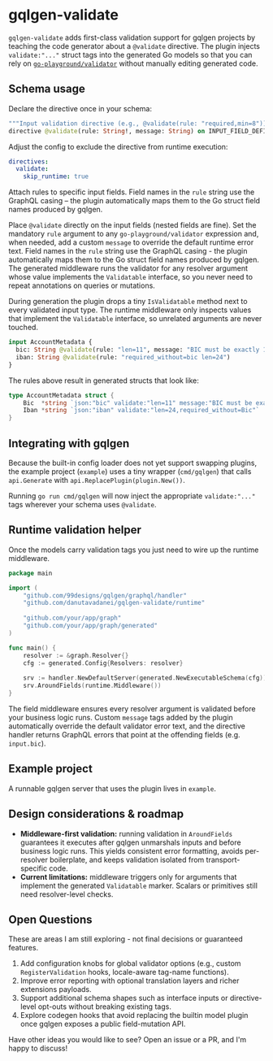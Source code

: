 # gqlgen-validate 

`gqlgen-validate` adds first-class validation support for gqlgen projects by
teaching the code generator about a `@validate` directive. The plugin injects
`validate:"..."` struct tags into the generated Go models so that you can rely on
[`go-playground/validator`](https://github.com/go-playground/validator) without
manually editing generated code.

## Schema usage

Declare the directive once in your schema:

```graphql
"""Input validation directive (e.g., @validate(rule: "required,min=8"))."""
directive @validate(rule: String!, message: String) on INPUT_FIELD_DEFINITION | ARGUMENT_DEFINITION
```

Adjust the config to exclude the directive from runtime execution:

```yaml
directives:
  validate:
    skip_runtime: true
 ```

Attach rules to specific input fields. Field names in the `rule` string
use the GraphQL casing – the plugin automatically maps them to the Go
struct field names produced by gqlgen.

Place `@validate` directly on the input fields (nested fields are fine). Set the
mandatory `rule` argument to any `go-playground/validator` expression and, when
needed, add a custom `message` to override the default runtime error text. Field
names in the `rule` string use the GraphQL casing - the plugin automatically
maps them to the Go struct field names produced by gqlgen. The generated
middleware runs the validator for any resolver argument whose value implements the
`Validatable` interface, so you never need to repeat annotations on queries or mutations.

During generation the plugin drops a tiny `IsValidatable` method next to every
validated input type. The runtime middleware only inspects values that
implement the `Validatable` interface, so unrelated arguments are never
touched.

```graphql
input AccountMetadata {
  bic: String @validate(rule: "len=11", message: "BIC must be exactly 11 chars")
  iban: String @validate(rule: "required_without=bic len=24")
}
```

The rules above result in generated structs that look like:

```go
type AccountMetadata struct {
    Bic  *string `json:"bic" validate:"len=11" message:"BIC must be exactly 11 chars"`
    Iban *string `json:"iban" validate:"len=24,required_without=Bic"`
}
```

## Integrating with gqlgen

Because the built-in config loader does not yet support swapping plugins, the
example project (`example`) uses a tiny wrapper (`cmd/gqlgen`) that calls
`api.Generate` with `api.ReplacePlugin(plugin.New())`.

Running `go run cmd/gqlgen` will now inject the  appropriate `validate:"..."`
tags wherever your schema uses `@validate`.

## Runtime validation helper

Once the models carry validation tags you just need to wire up the runtime middleware.

```go
package main

import (
    "github.com/99designs/gqlgen/graphql/handler"
    "github.com/danutavadanei/gqlgen-validate/runtime"
	
    "github.com/your/app/graph"
    "github.com/your/app/graph/generated"
)

func main() {
	resolver := &graph.Resolver{}
	cfg := generated.Config{Resolvers: resolver}
	
	srv := handler.NewDefaultServer(generated.NewExecutableSchema(cfg))
	srv.AroundFields(runtime.Middleware())
}
```

The field middleware ensures every resolver argument is validated before your
business logic runs. Custom `message` tags added by the plugin automatically
override the default validator error text, and the directive handler returns
GraphQL errors that point at the offending fields (e.g. `input.bic`).

## Example project

A runnable gqlgen server that uses the plugin lives in `example`.

## Design considerations & roadmap

- **Middleware-first validation:** running validation in `AroundFields`
  guarantees it executes after gqlgen unmarshals inputs and before business
  logic runs. This yields consistent error formatting, avoids per-resolver
  boilerplate, and keeps validation isolated from transport-specific code.
- **Current limitations:** middleware triggers only for arguments that
  implement the generated `Validatable` marker. Scalars or primitives still need
  resolver-level checks.

## Open Questions

These are areas I am still exploring - not final decisions or guaranteed features.  

1. Add configuration knobs for global validator options (e.g., custom
   `RegisterValidation` hooks, locale-aware tag-name functions).
2. Improve error reporting with optional translation layers and richer
   extensions payloads.
3. Support additional schema shapes such as interface inputs or directive-level
   opt-outs without breaking existing tags.
4. Explore codegen hooks that avoid replacing the builtin model plugin once
   gqlgen exposes a public field-mutation API.

Have other ideas you would like to see? Open an issue or a PR, and I'm happy to discuss!
